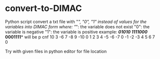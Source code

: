 # convert-to-DIMAC
Python script
convert a txt file with "*", "0", "1" instead of values for the variables into DIMAC form where:
"*": the variable does not exist
"0": the variable is negative
"1": the variable is positive
example:
*****01010
1111000***
0001111***
will be
p cnf 10 3
-6 7 -8 9 -10 0
 1 2 3 4 -5 -6 -7 0
 -1 -2 -3 4 5 6 7 0

Try with given files in python editor for file location
